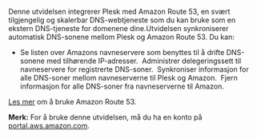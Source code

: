 Denne utvidelsen integrerer Plesk med Amazon Route 53, en svært tilgjengelig og skalerbar DNS-webtjeneste som du kan bruke som en ekstern DNS-tjeneste for domenene dine.Utvidelsen synkroniserer automatisk DNS-sonene mellom Plesk og Amazon Route 53. Du kan: 

- Se listen over Amazons navneservere som benyttes til å drifte DNS-sonene med tilhørende IP-adresser.
­ Administrer delegeringssett til navneservere for registrerte DNS-soner.
­ Synkroniser informasjon for alle DNS-soner mellom navneserverne til Plesk og Amazon.
­ Fjern informasjon for alle DNS-soner fra navneserverne til Amazon.

[Les mer](https://www.plesk.com/blog/business-industry/white-label-dns-with-amazon-route53) om å bruke Amazon Route 53. 

**Merk:** For å bruke denne utvidelsen, må du ha en konto på [portal.aws.amazon.com](https://portal.aws.amazon.com/).